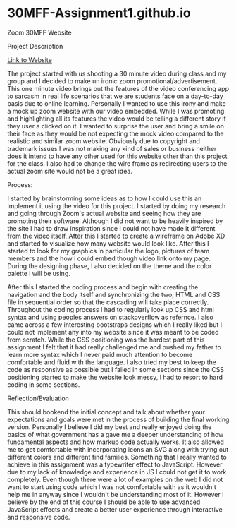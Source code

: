 # 30MFF-Assignment1.github.io

Zoom 30MFF Website 

Project Description 

[Link to Website]( https://dev-kalavadia.github.io/30MFF-Assignment1.github.io/)

The project started with us shooting a 30 minute video during class and my group and I decided to make un ironic zoom promotional/advertisement. This one minute video brings out the features of the video conferencing app to sarcasm in real life scenarios that we are students face on a day-to-day basis due to online learning. Personally I wanted to use this irony and make a mock up zoom website with our video embedded. While I was promoting and highlighting all its features the video would be telling a different story if they user a clicked on it. I wanted to surprise the user and bring a smile on their face as they would be not expecting the mock video compared to the realistic and similar zoom website. Obviously due to copyright and trademark issues I was not making any kind of sales or business neither does it intend to have any other used for this website other than this project for the class. I also had to change the wire frame as redirecting users to the actual zoom site would not be a great idea.


Process: 

I started by brainstorming some ideas as to how I could use this an implement it using the video for this project. I started by doing my research and going through Zoom's actual website and seeing how they are promoting their software. Although I did not want to be heavily inspired by the site I had to draw inspiration since I could not have made it different from the video itself. After this I started to create a wireframe on Adobe XD and started to visualize how many website would look like. After this I started to look for my graphics in particular the logo, pictures of team members and the how i could embed though video link onto my page.
During the designing phase, I also decided on the theme and the color palette i will be using. 

After this I started the coding process and begin with creating the navigation and the body itself and synchronizing the two; HTML and CSS file in sequential order so that the cascading will take place correctly. 
Throughout the coding process I had to regularly look up CSS and html syntax and using peoples answers on stackoverflow as refernce. I also came across a few interesting bootstraps designs which I really liked but I could not implement any into my website since it was meant to be coded from scratch. While the CSS positioning was the hardest part of this assignment I felt that it had really challenged me and pushed my father to learn more syntax which I never paid much attention to become comfortable and fluid with the language. I also tried my best to keep the code as responsive as possible but I failed in some sections since the CSS positioning started to make the website look messy, I had to resort to hard coding in some sections.

Reflection/Evaluation

This should bookend the initial concept and talk about whether your expectations and goals were met in the process of building the final working version.
Personally I believe I did my best and really enjoyed doing the basics of what government has a gave me a deeper understanding of how fundamental aspects and how markup code actually works. It also allowed me to get comfortable with incorporating icons an SVG along with trying out different colors and different find families.
Something that I really wanted to achieve in this assignment was a typewriter effect to JavaScript. However due to my lack of knowledge and experience in JS I could not get it to work completely. Even though there were a lot of examples on the web I did not want to start using code which I was not comfortable with as it wouldn't help me in anyway since I wouldn't be understanding most of it. However I believe by the end of this course I should be able to use advanced JavaScript effects and create a better user experience through interactive and responsive code. 

